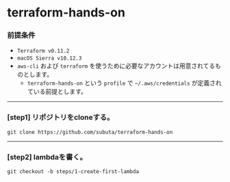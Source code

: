# terraform-hands-on

### 前提条件

- `Terraform v0.11.2`
- `macOS Sierra v10.12.3`
- `aws-cli` および `terraform` を使うために必要なアカウントは用意されてるものとします。
  - `terraform-hands-on` という `profile` で `~/.aws/credentials` が定義されている前提とします。

---

### [step1] リポジトリをcloneする。

```
git clone https://github.com/subuta/terraform-hands-on
```

---

### [step2] lambdaを書く。

```
git checkout -b steps/1-create-first-lambda
```